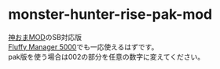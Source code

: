# monster-hunter-rise-pak-mod

[神おまMOD](https://www.nexusmods.com/monsterhunterrise/mods/345)のSB対応版  
[Fluffy Manager 5000](https://www.nexusmods.com/monsterhunterrise/mods/7)でも一応使えるはずです。  
pak版を使う場合は002の部分を任意の数字に変えてください。
